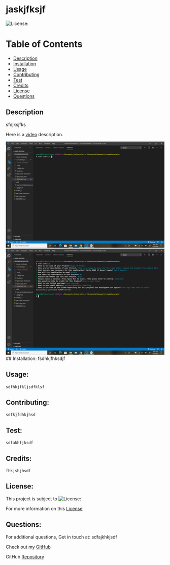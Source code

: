 # jaskjfksjf
  
  ![License:](https://img.shields.io/badge/Demetri%20Dillard-Apache-brightgreen)

  # Table of Contents

  - [Description](#description)
  - [Installation](#installation)
  - [Usage](#usage)
  - [Contributing](#contributing)
  - [Test](#test)
  - [Credits](#credits)
  - [License](#license)
  - [Questions](#questions)

  ## Description
  sfdjksjfks

  Here is a [video](https://drive.google.com/file/d/1uRDHmz4OBj7ja9dvcLL4FXE7QSQOKxrG/view?usp=sharing) description.

  <img src="./img/nodeIndexCommand.png" width="500">
  <img src="./img/userPrompts.png" width="500">
  ## Installation:
    fsdhkjfhksdjf

  ## Usage:
    sdfhkjfkljsdfklsf

  ## Contributing:
    sdfkjfdhkjhsd

  ## Test:
    sdfakhfjksdf

  ## Credits:
    fhkjshjhsdf

  ## License:
  This project is subject to ![License:](https://img.shields.io/badge/License-Apache-red)


  For more information on this [License](https://choosealicense.com/licenses/apache/)

  ## Questions:
  For additional questions, Get in touch at: sdfajkhkjsdf

  Check out my [GitHub](https://github.com/dfshkjshjkhsdf)

  GitHub [Repository](https://github.com/dfshkjshjkhsdf/asdfkjhsdfkj)
